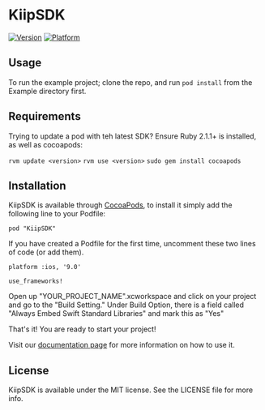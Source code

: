 # KiipSDK

[![Version](http://cocoapod-badges.herokuapp.com/v/KiipSDK/badge.png)](http://cocoadocs.org/docsets/KiipSDK)
[![Platform](http://cocoapod-badges.herokuapp.com/p/KiipSDK/badge.png)](http://cocoadocs.org/docsets/KiipSDK)

## Usage

To run the example project; clone the repo, and run `pod install` from the Example directory first.

## Requirements

Trying to update a pod with teh latest SDK? Ensure Ruby 2.1.1+ is installed, as well as cocoapods:

`rvm update <version>`
`rvm use <version>`
`sudo gem install cocoapods`

## Installation

KiipSDK is available through [CocoaPods](http://cocoapods.org), to install
it simply add the following line to your Podfile:
    
    pod "KiipSDK"

If you have created a Podfile for the first time, uncomment these two lines of code (or add them).

    platform :ios, '9.0'
    
    use_frameworks!

Open up "YOUR_PROJECT_NAME".xcworkspace and click on your project and go to the "Build Setting."
Under Build Option, there is a field called "Always Embed Swift Standard Libraries" and mark this as "Yes"

That's it! You are ready to start your project!
 
Visit our [documentation page](http://docs.kiip.me) for more information on how to use it.

## License

KiipSDK is available under the MIT license. See the LICENSE file for more info.

